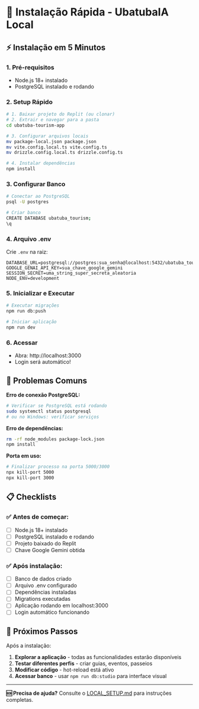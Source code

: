 # 🚀 Instalação Rápida - UbatubaIA Local

## ⚡ Instalação em 5 Minutos

### 1. Pré-requisitos
- Node.js 18+ instalado
- PostgreSQL instalado e rodando

### 2. Setup Rápido
```bash
# 1. Baixar projeto do Replit (ou clonar)
# 2. Extrair e navegar para a pasta
cd ubatuba-tourism-app

# 3. Configurar arquivos locais
mv package-local.json package.json
mv vite.config.local.ts vite.config.ts  
mv drizzle.config.local.ts drizzle.config.ts

# 4. Instalar dependências
npm install
```

### 3. Configurar Banco
```bash
# Conectar ao PostgreSQL  
psql -U postgres

# Criar banco
CREATE DATABASE ubatuba_tourism;
\q
```

### 4. Arquivo .env
Crie `.env` na raiz:
```env
DATABASE_URL=postgresql://postgres:sua_senha@localhost:5432/ubatuba_tourism
GOOGLE_GENAI_API_KEY=sua_chave_google_gemini
SESSION_SECRET=uma_string_super_secreta_aleatoria
NODE_ENV=development
```

### 5. Inicializar e Executar
```bash
# Executar migrações
npm run db:push

# Iniciar aplicação
npm run dev
```

### 6. Acessar
- Abra: http://localhost:3000
- Login será automático!

## 🔧 Problemas Comuns

**Erro de conexão PostgreSQL:**
```bash
# Verificar se PostgreSQL está rodando
sudo systemctl status postgresql
# ou no Windows: verificar serviços
```

**Erro de dependências:**
```bash
rm -rf node_modules package-lock.json
npm install
```

**Porta em uso:**
```bash
# Finalizar processo na porta 5000/3000
npx kill-port 5000
npx kill-port 3000
```

## 📋 Checklists

### ✅ Antes de começar:
- [ ] Node.js 18+ instalado
- [ ] PostgreSQL instalado e rodando  
- [ ] Projeto baixado do Replit
- [ ] Chave Google Gemini obtida

### ✅ Após instalação:
- [ ] Banco de dados criado
- [ ] Arquivo .env configurado
- [ ] Dependências instaladas
- [ ] Migrations executadas
- [ ] Aplicação rodando em localhost:3000
- [ ] Login automático funcionando

## 🎯 Próximos Passos

Após a instalação:
1. **Explorar a aplicação** - todas as funcionalidades estarão disponíveis
2. **Testar diferentes perfis** - criar guias, eventos, passeios
3. **Modificar código** - hot-reload está ativo
4. **Acessar banco** - usar `npm run db:studio` para interface visual

---

**🆘 Precisa de ajuda?** Consulte o [LOCAL_SETUP.md](LOCAL_SETUP.md) para instruções completas.
